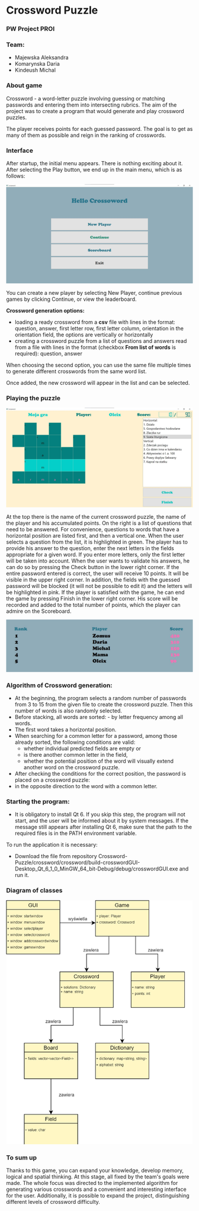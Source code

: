 # Crossword Puzzle 
### PW Project PROI  
### Team:
- Majewska Aleksandra
- Komarynska Daria 
- Kindeush Michal

### About game

Crossword - a word-letter puzzle involving guessing or matching passwords and entering them into intersecting rubrics. The aim of the project was to create a program that would generate and play crossword puzzles.

The player receives points for each guessed password. The goal is to get as many of them as possible and reign in the ranking of crosswords.


### Interface 

After startup, the initial menu appears. There is nothing exciting about it. After selecting the Play button, we end up in the main menu, which is as follows:

![start](pictures/pic1.jpg)


You can create a new player by selecting New Player, continue previous games by clicking Continue, or view the leaderboard.

**Crossword generation options:** 

- loading a ready crossword from a **csv** file with lines in the format:
question, answer, first letter row, first letter column, orientation in the orientation field, the options are vertically or horizontally
- creating a crossword puzzle from a list of questions and answers read from a file with lines in the format (checkbox **From list of words** is required): question, answer

When choosing the second option, you can use the same file multiple times to generate different crosswords from the same word list.

Once added, the new crossword will appear in the list and can be selected.


### Playing the puzzle

![play](pictures/pic2.jpg)

At the top there is the name of the current crossword puzzle, the name of the player and his accumulated points. On the right is a list of questions that need to be answered. For convenience, questions to words that have a horizontal position are listed first, and then a vertical one. When the user selects a question from the list, it is highlighted in green. The player has to provide his answer to the question, enter the next letters in the fields appropriate for a given word. If you enter more letters, only the first letter will be taken into account. When the user wants to validate his answers, he can do so by pressing the Check button in the lower right corner. If the entire password entered is correct, the user will receive 10 points. It will be visible in the upper right corner. In addition, the fields with the guessed password will be blocked (it will not be possible to edit it) and the letters will be highlighted in pink. If the player is satisfied with the game, he can end the game by pressing Finish in the lower right corner. His score will be recorded and added to the total number of points, which the player can admire on the Scoreboard.


![score](pictures/pic3.jpg)


### Algorithm of Crossword generation:

- At the beginning, the program selects a random number of passwords from 3 to 15 from the given file to create the crossword puzzle. Then this number of words is also randomly selected.
- Before stacking, all words are sorted: - by letter frequency among all words.
- The first word takes a horizontal position.
- When searching for a common letter for a password, among those already sorted, the following conditions are valid:
  * whether individual predicted fields are empty or
  * is there another common letter in the field,
  * whether the potential position of the word will visually extend another word on the crossword puzzle.
- After checking the conditions for the correct position, the password is placed on a crossword puzzle:
- in the opposite direction to the word with a common letter.

### Starting the program:

- It is obligatory to install Qt 6. If you skip this step, the program will not start, and the user will be informed about it by system messages. If the message still appears after installing Qt 6, make sure that the path to the required files is in the PATH environment variable.


To run the application it is necessary:
- Download the file from repository Crossword-Puzzle/crossword/crossword/build-crosswordGUI-Desktop_Qt_6_1_0_MinGW_64_bit-Debug/debug/crosswordGUI.exe and run it.

### Diagram of classes
![diagram](diagram.png)

### To sum up
Thanks to this game, you can expand your knowledge, develop memory, logical and spatial thinking. At this stage, all fixed by
the team's goals were made. The whole focus was directed to the implemented algorithm for generating various crosswords and a convenient and interesting interface for the user. Additionally, it is possible to expand the project, distinguishing different levels of crossword difficulty.
